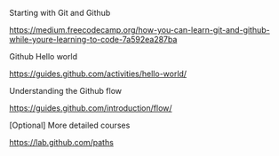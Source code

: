 Starting with Git and Github

https://medium.freecodecamp.org/how-you-can-learn-git-and-github-while-youre-learning-to-code-7a592ea287ba

Github Hello world 

https://guides.github.com/activities/hello-world/

Understanding the Github flow 

https://guides.github.com/introduction/flow/

[Optional]
More detailed courses 

https://lab.github.com/paths
